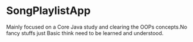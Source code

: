# SongPlaylistApp
Mainly focused on a Core Java study and clearing the OOPs concepts.No fancy stuffs just Basic think need to be learned and understood.
